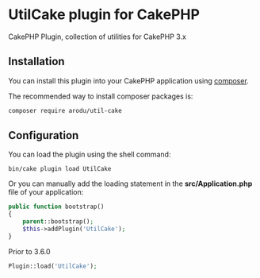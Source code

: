 # UtilCake plugin for CakePHP

CakePHP Plugin, collection of utilities for CakePHP 3.x

## Installation

You can install this plugin into your CakePHP application using [composer](https://getcomposer.org).

The recommended way to install composer packages is:
```sh
composer require arodu/util-cake
```

## Configuration

You can load the plugin using the shell command:

```
bin/cake plugin load UtilCake
```

Or you can manually add the loading statement in the **src/Application.php** file of your application:
```php
public function bootstrap()
{
    parent::bootstrap();
    $this->addPlugin('UtilCake');
}
```
Prior to 3.6.0
```php
Plugin::load('UtilCake');
```